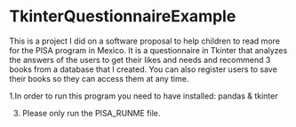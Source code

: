 # TkinterQuestionnaireExample
This is a project I did on a software proposal to help children to read more for the PISA program in Mexico. It is a questionnaire in Tkinter that analyzes the answers of the users to get their likes and needs and recommend 3 books from a database that I created.  You can also register users to save their books so they can access them at any time.


1.In order to run this program you need to have installed:
pandas & tkinter

3. Please only run the PISA_RUNME file.
